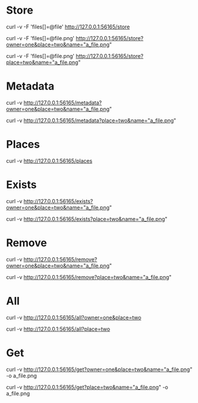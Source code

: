# Store

curl -v -F 'files[]=@file' http://127.0.0.1:56165/store

curl -v -F 'files[]=@file.png' http://127.0.0.1:56165/store?owner=one&place=two&name="a_file.png"

curl -v -F 'files[]=@file.png' http://127.0.0.1:56165/store?place=two&name="a_file.png"


# Metadata

curl -v http://127.0.0.1:56165/metadata?owner=one&place=two&name="a_file.png"

curl -v http://127.0.0.1:56165/metadata?place=two&name="a_file.png"


# Places

curl -v http://127.0.0.1:56165/places


# Exists

curl -v http://127.0.0.1:56165/exists?owner=one&place=two&name="a_file.png"

curl -v http://127.0.0.1:56165/exists?place=two&name="a_file.png"


# Remove

curl -v http://127.0.0.1:56165/remove?owner=one&place=two&name="a_file.png"

curl -v http://127.0.0.1:56165/remove?place=two&name="a_file.png"


# All

curl -v http://127.0.0.1:56165/all?owner=one&place=two

curl -v http://127.0.0.1:56165/all?place=two


# Get

curl -v http://127.0.0.1:56165/get?owner=one&place=two&name="a_file.png" -o a_file.png

curl -v http://127.0.0.1:56165/get?place=two&name="a_file.png" -o a_file.png
